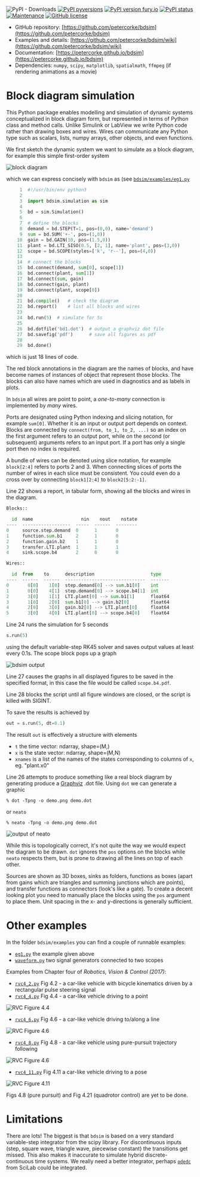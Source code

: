 ![PyPI - Downloads](https://img.shields.io/pypi/dm/bdsim)
[![PyPI pyversions](https://img.shields.io/pypi/pyversions/bdsim)](https://pypi.python.org/pypi/bdsim/)
[![PyPI version fury.io](https://badge.fury.io/py/bdsim.svg)](https://pypi.python.org/pypi/bdsim/)
[![PyPI status](https://img.shields.io/pypi/status/ansicolortags.svg)](https://pypi.python.org/pypi/bdsim/)
[![Maintenance](https://img.shields.io/badge/Maintained%3F-yes-green.svg)](https://github.com/petercorke/bdsim/graphs/commit-activity)
[![GitHub license](https://img.shields.io/github/license/Naereen/StrapDown.js.svg)](https://github.com/petercorke/bdsim/blob/master/LICENSE)

- GitHub repository: [https://github.com/petercorke/bdsim](https://github.com/petercorke/bdsim)
- Examples and details: [https://github.com/petercorke/bdsim/wiki](https://github.com/petercorke/bdsim/wiki)
- Documentation: [https://petercorke.github.io/bdsim](https://petercorke.github.io/bdsim)
- Dependencies: `numpy`, `scipy`, `matplotlib`, `spatialmath`, `ffmpeg` (if rendering animations as a movie)

# Block diagram simulation

This Python package enables modelling and simulation of dynamic systems conceptualized in block diagram form, but represented in terms of Python class and method calls. Unlike Simulink or LabView we write Python code rather than drawing boxes and wires. Wires can communicate any Python type such as scalars, lists, numpy arrays, other objects, and even functions.

We first sketch the dynamic system we want to simulate as a block diagram, for example this simple first-order system

![block diagram](https://github.com/petercorke/bdsim/raw/master/figs/bd1-sketch.png)

which we can express concisely with `bdsim` as (see [`bdsim/examples/eg1.py`](https://github.com/petercorke/bdsim/blob/master/examples/eg1.py)

```python
     1	#!/usr/bin/env python3
     2
     3	import bdsim.simulation as sim
     4
     5	bd = sim.Simulation()
     6
     7	# define the blocks
     8	demand = bd.STEP(T=1, pos=(0,0), name='demand')
     9	sum = bd.SUM('+-', pos=(1,0))
    10	gain = bd.GAIN(10, pos=(1.5,0))
    11	plant = bd.LTI_SISO(0.5, [2, 1], name='plant', pos=(3,0))
    12	scope = bd.SCOPE(styles=['k', 'r--'], pos=(4,0))
    13
    14	# connect the blocks
    15	bd.connect(demand, sum[0], scope[1])
    16	bd.connect(plant, sum[1])
    17	bd.connect(sum, gain)
    18	bd.connect(gain, plant)
    19	bd.connect(plant, scope[0])
    20
    21	bd.compile()   # check the diagram
    22	bd.report()    # list all blocks and wires
    23
    24	bd.run(5)  # simulate for 5s
    25
    26	bd.dotfile('bd1.dot')  # output a graphviz dot file
    27	bd.savefig('pdf')      # save all figures as pdf
    28
    29	bd.done()
```

which is just 18 lines of code.

The red block annotations in the diagram are the names of blocks, and have become names of instances of object that represent those blocks. The blocks can also have names which are used in diagnostics and as labels in plots.

In `bdsim` all wires are point to point, a _one-to-many_ connection is implemented by _many_ wires.

Ports are designated using Python indexing and slicing notation, for example `sum[0]`. Whether it is an input or output port depends on context. Blocks are connected by `connect(from, to_1, to_2, ...)` so an index on the first argument refers to an output port, while on the second (or subsequent) arguments refers to an input port. If a port has only a single port then no index is required.

A bundle of wires can be denoted using slice notation, for example `block[2:4]` refers to ports 2 and 3. When connecting slices of ports the number of wires in each slice must be consistent. You could even do a cross over by connecting `block1[2:4]` to `block2[5:2:-1]`.

Line 22 shows a report, in tabular form, showing all the blocks and wires in the diagram.

```python
Blocks::

  id  name                  nin    nout    nstate
----  ------------------  -----  ------  --------
0     source.step.demand  0      1       0
1     function.sum.b1     2      1       0
2     function.gain.b2    1      1       0
3     transfer.LTI.plant  1      1       1
4     sink.scope.b4       2      0       0

Wires::

  id  from    to      description                     type
----  ------  ------  ------------------------------  -------
0       0[0]    1[0]  step.demand[0] --> sum.b1[0]    int
1       0[0]    4[1]  step.demand[0] --> scope.b4[1]  int
2       3[0]    1[1]  LTI.plant[0] --> sum.b1[1]      float64
3       1[0]    2[0]  sum.b1[0] --> gain.b2[0]        float64
4       2[0]    3[0]  gain.b2[0] --> LTI.plant[0]     float64
5       3[0]    4[0]  LTI.plant[0] --> scope.b4[0]    float64
```

Line 24 runs the simulation for 5 seconds

```python
s.run(5)
```

using the default variable-step RK45 solver and saves output values at least every 0.1s. The scope block pops up a graph

![bdsim output](https://github.com/petercorke/bdsim/raw/master/figs/Figure_1.png)

Line 27 causes the graphs in all displayed figures to be saved in the specified format, in this case the file would be called `scope.b4.pdf`.

Line 28 blocks the script until all figure windows are closed, or the script is killed with SIGINT.

To save the results is achieved by

```python
out = s.run(5, dt=0.1)
```

The result `out` is effectively a structure with elements

- `t` the time vector: ndarray, shape=(M,)
- `x` is the state vector: ndarray, shape=(M,N)
- `xnames` is a list of the names of the states corresponding to columns of `x`, eg. "plant.x0"

Line 26 attempts to produce something like a real block diagram by generating produce a [Graphviz](https://www.graphviz.org) .dot file. Using `dot`
we can generate a graphic

```shell
% dot -Tpng -o demo.png demo.dot
```

or `neato`

```shell
% neato -Tpng -o demo.png demo.dot
```

![output of neato](https://github.com/petercorke/bdsim/raw/master/figs/bd1.png)

While this is topologically correct, it's not quite the way we would expect the diagram to be drawn. `dot` ignores the `pos` options on the blocks while `neato` respects them, but is prone to drawing all the lines on top of each other.

Sources are shown as 3D boxes, sinks as folders, functions as boxes (apart from gains which are triangles and summing junctions which are points), and transfer functions as connectors (look's like a gate). To create a decent looking plot you need to manually place the blocks using the `pos` argument to place them. Unit spacing in the x- and y-directions is generally sufficient.

# Other examples

In the folder `bdsim/examples` you can find a couple of runnable examples:

- [`eg1.py`](https://github.com/petercorke/bdsim/blob/master/examples/eg1.py) the example given above
- [`waveform.py`](https://github.com/petercorke/bdsim/blob/master/examples/waveform.py) two signal generators connected to two scopes

Examples from Chapter four of _Robotics, Vision & Control (2017)_:

- [`rvc4_2.py`](https://github.com/petercorke/bdsim/blob/master/examples/rvc4_2.py) Fig 4.2 - a car-like vehicle with bicycle kinematics driven by a rectangular pulse steering signal
- [`rvc4_4.py`](https://github.com/petercorke/bdsim/blob/master/examples/rvc4_4.py) Fig 4.4 - a car-like vehicle driving to a point

![RVC Figure 4.4](https://github.com/petercorke/bdsim/raw/master/figs/rvc4_4.gif)

- [`rvc4_6.py`](https://github.com/petercorke/bdsim/blob/master/examples/rvc4_6.py) Fig 4.6 - a car-like vehicle driving to/along a line

![RVC Figure 4.6](https://github.com/petercorke/bdsim/raw/master/figs/rvc4_6.gif)

- [`rvc4_8.py`](https://github.com/petercorke/bdsim/blob/master/examples/rvc4_8.py) Fig 4.8 - a car-like vehicle using pure-pursuit trajectory following

![RVC Figure 4.6](https://github.com/petercorke/bdsim/raw/master/figs/rvc4_8.gif)

- [`rvc4_11.py`](https://github.com/petercorke/bdsim/blob/master/examples/rvc4_11.py) Fig 4.11 a car-like vehicle driving to a pose

![RVC Figure 4.11](https://github.com/petercorke/bdsim/raw/master/figs/rvc4_11.gif)

Figs 4.8 (pure pursuit) and Fig 4.21 (quadrotor control) are yet to be done.

# Limitations

There are lots! The biggest is that `bdsim` is based on a very standard variable-step integrator from the scipy library. For discontinuous inputs (step, square wave, triangle wave, piecewise constant) the transitions get missed. This also makes it inaccurate to simulate hybrid discrete-continuous time systems. We really need a better integrator, perhaps [`odedc`](https://help.scilab.org/docs/6.1.0/en_US/odedc.html) from SciLab could be integrated.
